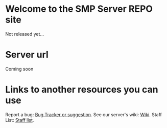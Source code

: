 # Welcome to the SMP Server REPO site
Not released yet...
# Server url
Coming soon
# Links to another resources you can use
Report a bug: [Bug Tracker or suggestion](https://github.com/danilacasito/SMP-REPO/issues).
See our server's wiki: [Wiki](https://github.com/danilacasito/SMP-REPO/wiki).
Staff List: [Staff list](https://danilacasito.github.io/SMP-REPO/).
